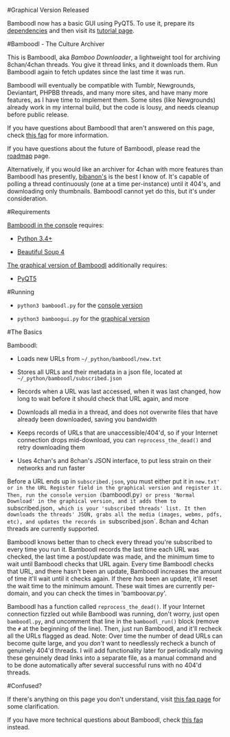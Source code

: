 
#Graphical Version Released

Bamboodl now has a basic GUI using PyQT5. To use it, prepare its [dependencies](#requirements) and then visit its [tutorial page](tutorial_graphical.md#bamboodl-graphical-version).


#Bamboodl - The Culture Archiver

This is Bamboodl, aka *Bamboo Downloader*, a lightweight tool for archiving 8chan/4chan threads. You give it thread links, and it downloads them. Run Bamboodl again to fetch updates since the last time it was run.

Bamboodl will eventually be compatible with Tumblr, Newgrounds, Deviantart, PHPBB threads, and many more sites, and have many more features, as I have time to implement them. Some sites (like Newgrounds) already work in my internal build, but the code is lousy, and needs cleanup before public release.

If you have questions about Bamboodl that aren't answered on this page, check [this faq](faq_general.md#faq) for more information.

If you have questions about the future of Bamboodl, please read the [roadmap](faq_roadmap.md#roadmap) page.

Alternatively, if you would like an archiver for 4chan with more features than Bamboodl has presently, [bibanon's](https://github.com/bibanon/BA-4chan-thread-archiver) is the best I know of. It's capable of polling a thread continuously (one at a time per-instance) until it 404's, and downloading only thumbnails. Bamboodl cannot yet do this, but it's under consideration.

#Requirements

[Bamboodl in the console](tutorial_console.md#requirements) requires:

- [Python 3.4+](https://www.python.org/downloads/)

- [Beautiful Soup 4](http://www.crummy.com/software/BeautifulSoup/)

[The graphical version of Bamboodl](tutorial_graphical.md#requirements) additionally requires:

- [PyQT5](http://www.riverbankcomputing.com/software/pyqt/download5)

#Running

- `python3 bamboodl.py` for the [console version](tutorial_console.md)

- `python3 bamboogui.py` for the [graphical version](tutorial_graphical.md)

#The Basics

Bamboodl:

- Loads new URLs from `~/_python/bamboodl/new.txt`

- Stores all URLs and their metadata in a json file, located at `~/_python/bamboodl/subscribed.json`

- Records when a URL was last accessed, when it was last changed, how long to wait before it should check that URL again, and more

- Downloads all media in a thread, and does not overwrite files that have already been downloaded, saving you bandwidth

- Keeps records of URLs that are unaccessible/404'd, so if your Internet connection drops mid-download, you can `reprocess_the_dead()` and retry downloading them

- Uses 4chan's and 8chan's JSON interface, to put less strain on their networks and run faster

Before a URL ends up in `subscribed.json`, you must either put it in `new.txt' or in the URL Register field in the graphical version and register it. Then, run the console version (`bamboodl.py`) or press 'Normal Download' in the graphical version, and it adds them to `subscribed.json`, which is your 'subscribed threads' list. It then downloads the threads' JSON, grabs all the media (images, webms, pdfs, etc), and updates the records in `subscribed.json`. 8chan and 4chan threads are currently supported.

Bamboodl knows better than to check every thread you're subscribed to every time you run it. Bamboodl records the last time each URL was checked, the last time a post/update was made, and the minimum time to wait until Bamboodl checks that URL again. Every time Bamboodl checks that URL, and there hasn't been an update, Bamboodl increases the amount of time it'll wait until it checks again. If there *has* been an update, it'll reset the wait time to the minimum amount. These wait times are currently per-domain, and you can check the times in 'bamboovar.py'.

Bamboodl has a function called `reprocess_the_dead()`. If your Internet connection fizzled out while Bamboodl was running, don't worry, just open `bamboodl.py`, and uncomment that line in the `bamboodl_run()` block (remove the `#` at the beginning of the line). Then, just run Bamboodl, and it'll recheck all the URLs flagged as dead. Note: Over time the number of dead URLs can become quite large, and you *don't* want to needlessly recheck a bunch of genuinely 404'd threads. I will add functionality later for periodically moving these genuinely dead links into a separate file, as a manual command and to be done automatically after several successful runs with no 404'd threads.

#Confused?

If there's anything on this page you don't understand, visit [this faq page](faq_neophytes.md#help) for some clarification.

If you have more technical questions about Bamboodl, check [this faq](faq_general.md#faq) instead.
